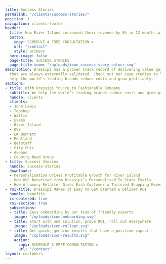 ```yaml
---
title: Success Stories
permalink: "/clients/success-stories/"
position: 1
navigation: clients-footer
header:
  title: How River Island increased their revenue by 6% in 12 months with Dressipi’s fashion-focused approach to personalisation and better data
  button:
    copy: SCHEDULE A FREE CONSULTATION >
    url: "/contact"
    style: primary
  hero-image: false
  page-title: SUCCESS STORIES
  page-title-icon: "/uploads/icon_success-story-colour.svg"
description: Dressipi has a proven track record of delivering value quickly with results
  that are always externally validated. Check out our case studies to learn how we
  help the world’s leading brands reduce costs and grow profitably.
sections:
- title: With Dressipi You’re in Fashionable Company
  subtitle: We help the world’s leading brands reduce costs and grow profitably
  handle: clients
  clients:
  - John Lewis
  - Topshop
  - Wallis
  - Evans
  - River Island
  - OVS
  - LK Bennett
  - Pentland
  - Belstaff
  - City Chic
  - Avenue
  - Country Road Group
- title: Success Stories
  handle: success-stories
  downloads:
  - Personalisation Drives Profitable Growth for River Island
  - How OVS Benefited from Dressipi’s Personalised In-Store Emails
  - How A Luxury Retailer Gives Each Customer a Tailored Shopping Experience
- roi-title: Dressipi Makes it Easy to Get Started & Deliver ROI
  handle: benefits
  is-centered: true
  roi-section: true
  subsections:
  - title: Easy onboarding by our team of friendly experts
    image: "/uploads/icon-onboarding.svg"
  - title: Start with one solution, prove ROI, roll out everywhere
    image: "/uploads/icon-rollout.svg"
  - title: Get quick, genuine results that have a positive impact
    image: "/uploads/icon-results.svg"
    action:
      copy: SCHEDULE A FREE CONSULTATION >
      url: "/contact"
layout: customers
---
```


